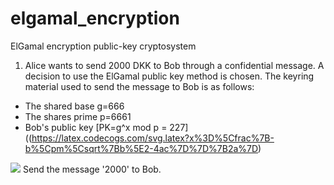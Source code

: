# elgamal_encryption
ElGamal encryption public-key cryptosystem

1) Alice wants to send 2000 DKK to Bob through a confidential message. A decision to use the ElGamal public key method is chosen. The keyring material used to send the message to Bob is as follows:

- The shared base g=666
- The shares prime p=6661
- Bob's public key [PK=g^x mod p = 227]((https://latex.codecogs.com/svg.latex?x%3D%5Cfrac%7B-b%5Cpm%5Csqrt%7Bb%5E2-4ac%7D%7D%7B2a%7D)


<img src="https://render.githubusercontent.com/render/math?math=PK = g^{x} mod p = 227">
Send the message '2000' to Bob.
